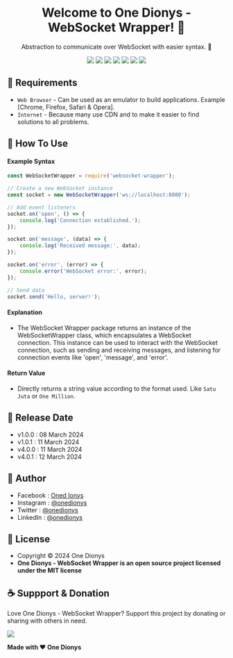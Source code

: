 <h1 align="center">Welcome to One Dionys - WebSocket Wrapper! 👋 </h1>

<p align="center">Abstraction to communicate over WebSocket with easier syntax. 💖 </p>

<p align="center">
<img src="https://img.shields.io/github/contributors/onedionys/onedionys-websocket-wrapper?style=flat-square">
<img src="https://img.shields.io/github/issues/onedionys/onedionys-websocket-wrapper?style=flat-square">
<img src="https://img.shields.io/github/stars/onedionys/onedionys-websocket-wrapper?style=flat-square"> 
<img src="https://img.shields.io/github/forks/onedionys/onedionys-websocket-wrapper?style=flat-square">
<img src="https://img.shields.io/github/last-commit/onedionys/onedionys-websocket-wrapper.svg?style=flat-square">
<img src="https://img.shields.io/github/languages/code-size/onedionys/onedionys-websocket-wrapper?style=flat-square">
<img src="https://img.shields.io/github/license/onedionys/onedionys-websocket-wrapper?style=flat-square">
</p>

## 💾 Requirements

* `Web Browser` - Can be used as an emulator to build applications. Example [Chrome, Firefox, Safari & Opera].
* `Internet` - Because many use CDN and to make it easier to find solutions to all problems.

## 🎯 How To Use

#### Example Syntax

```javascript
const WebSocketWrapper = require('websocket-wrapper');

// Create a new WebSocket instance
const socket = new WebSocketWrapper('ws://localhost:8080');

// Add event listeners
socket.on('open', () => {
    console.log('Connection established.');
});

socket.on('message', (data) => {
    console.log('Received message:', data);
});

socket.on('error', (error) => {
    console.error('WebSocket error:', error);
});

// Send data
socket.send('Hello, server!');
```

#### Explanation

* The WebSocket Wrapper package returns an instance of the WebSocketWrapper class, which encapsulates a WebSocket connection. This instance can be used to interact with the WebSocket connection, such as sending and receiving messages, and listening for connection events like 'open', 'message', and 'error'.

#### Return Value

* Directly returns a string value according to the format used. Like `Satu Juta` or `One Million`.

## 📆 Release Date

* v1.0.0 : 08 March 2024
* v1.0.1 : 11 March 2024
* v4.0.0 : 11 March 2024
* v4.0.1 : 12 March 2024

## 🧑 Author

* Facebook : <a href="https://www.facebook.com/theonedionys"> Oned Ionys</a>
* Instagram : <a href="https://www.instagram.com/onedionys/"> @onedionys</a>
* Twitter : <a href="https://twitter.com/onedionys"> @onedionys</a>
* LinkedIn :  <a href="https://www.linkedin.com/in/onedionys/"> @onedionys</a>

## 📝 License

* Copyright © 2024 One Dionys
* **One Dionys - WebSocket Wrapper is an open source project licensed under the MIT license**

## ☕️ Suppport & Donation

Love One Dionys - WebSocket Wrapper? Support this project by donating or sharing with others in need.

<a href="https://www.buymeacoffee.com/onedionys"><img src="https://img.shields.io/badge/Buy_Me_A_Coffee-FFDD00?style=for-the-badge&logo=buy-me-a-coffee&logoColor=black"/> </a>

**Made with ❤️ One Dionys**

